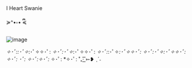 ## 


 I Heart Swanie  
 
≽^•༚• ྀི≼

![image](https://github.com/IHeartSwanie/IHeartSwanie/assets/170365983/8100a4ff-f5e7-41e1-9202-272f5a1806c7)


 *✧･ﾟ::･ﾟ✧*:･ﾟ✧✧･ﾟ: *✧･ﾟ:･ﾟ✧*:･ﾟ✧✧･ﾟ: *✧･ﾟ:*:･ﾟ✧*:･ﾟ✧✧･ﾟ: *✧･ﾟ:･ﾟ✧*:･ﾟ✧✧･ﾟ: *✧･ﾟ:* ･ﾟ: *✧･ﾟ:*✧･ﾟ:* ✧･ﾟ: *✧･ﾟ: ˚₊·   ͟͟͞͞➳❥ ˎˊ˗
